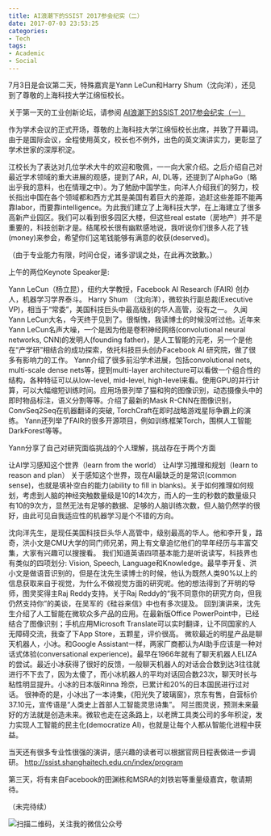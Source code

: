 ```yaml
---
title: AI浪潮下的SSIST 2017参会纪实（二）
date: 2017-07-03 23:53:25
categories:
- Tech
tags:
- Academic
- Social
---
```


7月3日是会议第二天，特殊嘉宾是Yann LeCun和Harry Shum（沈向洋），还见到了尊敬的上海科技大学江绵恒校长。

关于第一天的工业创新论坛，请参阅
[AI浪潮下的SSIST 2017参会纪实（一）](/2017/07/02/ssist-2017-1/)

作为学术会议的正式开场，尊敬的上海科技大学江绵恒校长出席，并致了开幕词。由于是国际会议，全程使用英文，校长也不例外，出色的英文演讲实力，更彰显了学术世家的深厚积淀。

江校长为了表达对几位学术大牛的欢迎和敬佩，一一向大家介绍。之后介绍自己对最近学术领域的重大进展的观感，提到了AR，AI, DL等，还提到了AlphaGo（略出乎我的意料，也在情理之中）。为了勉励中国学生，向洋人介绍我们的努力，校长指出中国在各个领域都和西方尤其是美国有着巨大的差距，追赶这些差距不能再靠labor，而要靠intelligence。为此我们建立了上海科技大学，在上海建立了很多高新产业园区。我们可以看到很多园区大楼，但这些real estate（房地产）并不是重要的，科技创新才是。结尾校长很有幽默感地说，我听说你们很多人花了钱(money)来参会，希望你们这笔钱能够有满意的收获(deserved)。

（由于专业能力有限，时间仓促，诸多谬误之处，在此再次致歉。）

上午的两位Keynote Speaker是:

Yann LeCun（杨立昆），纽约大学教授，Facebook AI Research (FAIR) 创办人，机器学习学界泰斗。
Harry Shum （沈向洋），微软执行副总裁(Executive VP)，相当于“常委”，美国科技巨头中最高级别的华人高管，没有之一。
久闻Yann LeCun大名，今天终于见到了。很惭愧，我读博士的时候没听过他。近年来Yann LeCun名声大噪，一个是因为他是卷积神经网络(convolutional neural networks, CNN)的发明人(founding father)，是人工智能的元老，另一个是他在“产学研”相结合的成功探索，依托科技巨头创办Facebook AI 研究院，做了很多有影响力的工作。
Yann介绍了很多前沿学术进展，包括convolutional nets, multi-scale dense nets等，提到multi-layer architecture可以看做一个组合性的结构，各种特征可以从low-level, mid-level, high-level来看。使用GPU的并行计算，可以大幅缩短训练时间。应用场景列举了猫和狗的图像识别，动态摄像头中的即时物品标注，语义分割等等。介绍了最新的Mask R-CNN在图像识别，ConvSeq2Seq在机器翻译的突破, TorchCraft在即时战略游戏星际争霸上的演练。
Yann还列举了FAIR的很多开源项目，例如训练框架Torch，围棋人工智能DarkForest等等。

Yann分享了自己对研究面临挑战的个人理解，挑战存在于两个方面

让AI学习感知这个世界（learn from the world）
让AI学习推理和规划（learn to reason and plan）
关于感知这个世界，现在AI最缺乏的是常识(common sense)，也就是填补空白的能力(ability to fill in blanks)。关于如何推理如何规划，考虑到人脑的神经突触数量级是10的14次方，而人的一生的秒数的数量级只有10的9次方，显然无法有足够的数据、足够的人脑训练次数，但人脑仍然学的很好，由此可见自我适应性的机器学习是个不错的方向。

沈向洋先生，是现任美国科技巨头华人高管中，级别最高的华人。他和李开复，路奇，洪小文是CMU大学的同门师兄弟，网上有文章追忆他们的早年经历与丰富交集，大家有兴趣可以搜搜看。
我们知道英语四项基本能力是听说读写，科技界也有类似的四项划分: Vision, Speech, Language和Knowledge。最早李开复、洪小文是做语音识别的，但是在沈先生读博士的时候，他认为既然人类90%以上的信息获取来自于视觉，为什么不做视觉方面的研究呢。他的想法得到了开明的导师，图灵奖得主Raj Reddy支持。关于Raj Reddy的“我不同意你的研究方向，但我仍然支持你”的美谈，在吴军的《硅谷来信》中也有多次提及。
回到演讲来，沈先生介绍了人工智能在微软众多产品的应用。在最新版Office PowerPoint中，已经结合了图像识别；手机应用Microsoft Translate可以实时翻译，让不同国家的人无障碍交流，我查了下App Store，五颗星，评价很高。
微软最近的明星产品是聊天机器人，小冰。和Google Assistant一样，两家厂商都认为AI助手应该是一种对话式体验(conversational experience)。最早在1966年就有了聊天机器人ELIZA的尝试。最近小冰获得了很好的反馈，一般聊天机器人的对话会合数到达3往往就进行不下去了，因为太傻了，而小冰机器人的平均对话回合数23次，聊天时长与粘性明显提升。小冰的日本版Rinna 玲奈，已累计和20%的日本国民进行过对话。
很神奇的是，小冰出了一本诗集，《阳光失了玻璃窗》，京东有售，自营标价37.10元，宣传语是“人类史上首部人工智能灵思诗集”。
阿兰图灵说，预测未来最好的方法就是创造未来。微软也走在这条路上，以老牌工具类公司的多年积淀，发力实现人工智能的民主化(democratize AI)，也就是让每个人都从智能化进程中获益。

当天还有很多专业性很强的演讲，感兴趣的读者可以根据官网日程表做进一步调研。
http://ssist.shanghaitech.edu.cn/index/program

第三天，将有来自Facebook的田渊栋和MSRA的刘铁岩等重量级嘉宾，敬请期待。

（未完待续）

![扫描二维码，关注我的微信公众号](/images/qrcode_songzheglobal_2017.jpg)

